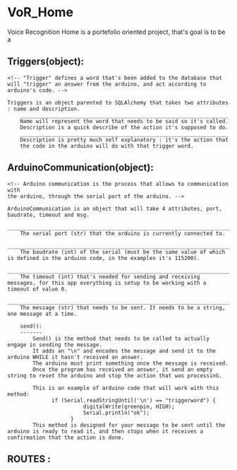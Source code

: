 # VoR_Home

Voice Recognition Home is a portefolio oriented project, that's goal is to be a 

Triggers(object):
-----------------
    <!-- "Trigger" defines a word that's been added to the database that will "trigger" an answer from the arduino, and act according to arduino's code. -->

    Triggers is an object parented to SQLAlchemy that takes two attributes : name and description.
        __________________________________________________________________
        Name will represent the word that needs to be said so it's called.
        Description is a quick describe of the action it's supposed to do.
        __________________________________________________________________
        Description is pretty much self explanatory : it's the action that 
        the code in the arduino will do with that trigger word.

ArduinoCommunication(object):
-----------------------------
    <!-- Arduino communication is the process that allows to communication with
    the arduino, through the serial port of the arduino. -->

    ArduinoCommunication is an object that will take 4 attributes, port, baudrate, timeout and msg.
        _______________________________________________________________________
        The serial port (str) that the arduino is currently connected to.
        _______________________________________________________________________
        The baudrate (int) of the serial (must be the same value of which is defined in the arduino code, in the examples it's 115200). 
        _______________________________________________________________________
        The timeout (int) that's needed for sending and receiving messages, for this app everything is setup to be working with a timeout of value 0.
        _______________________________________________________________________
        The message (str) that needs to be sent. It needs to be a string, one message at a time.

        send():
        -------
            Send() is the method that needs to be called to actually engage in sending the message.
            It adds an "\n" and encodes the message and send it to the arduino WHILE it hasn't received an answer.
            The arduino must print something once the message is received.
            Once the program has received an answer, it send an empty string to reset the arduino and stop the action that was processinG.
            
            This is an example of arduino code that will work with this method:
                  if (Serial.readStringUntil('\n') == "triggerword") {
                            digitalWrite(greenpin, HIGH);
                            Serial.println("ok");
                        } 
            This method is designed for your message to be sent until the arduino is ready to read it, and then stops when it receives a confirmation that the action is done.


ROUTES :
--------
    